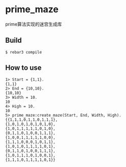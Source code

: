 prime_maze
=====

prime算法实现的迷宫生成库

Build
-----

    $ rebar3 compile

How to use
----

    1> Start = {1,1}. 
    {1,1}
    2> End = {10,10}.
    {10,10}
    3> Width = 10.
    10
    4> High = 10.
    10
    5> prime_maze:create_maze(Start, End, Width, High).
    {{1,1,1,0,1,1,0,1,1,1},
    {1,0,1,0,1,0,1,0,1,0},
    {1,0,1,1,1,1,1,0,1,0},
    {0,1,1,0,1,0,0,1,1,1},
    {1,0,0,1,1,1,1,1,0,0},
    {1,1,1,0,0,0,1,0,1,1},
    {1,0,1,0,1,1,1,1,0,1},
    {0,1,1,0,1,0,0,1,1,1},
    {1,0,1,1,1,0,1,0,0,1},
    {1,1,1,0,1,1,1,1,0,1}}


